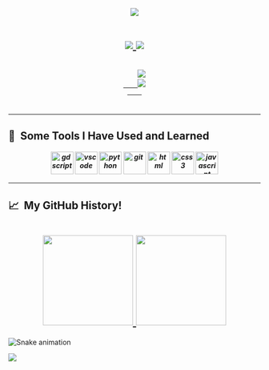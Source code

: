 <p align="center">
  <img src="https://capsule-render.vercel.app/api?text=&animation=fadeIn&type=waving&color=gradient&height=100"/>
</p>

<h1 align="center">
  <a href="https://git.io/typing-svg">
    <img src="https://readme-typing-svg.herokuapp.com/?lines=Hello,+There!+👋;👩‍💻Im+Wilson+Fernandes....;Nice+to+meet+you!;&center=true&size=25">
    <img src="https://readme-typing-svg.herokuapp.com/?lines=やあ+みんな。+👋;👩‍💻+私はウィルソンです......;初めまして！&center=true&size=25">
  </a>
</h1>

<h5 align="center">
  <code>
    <a href="https://www.instagram.com/uiilsu/"><img src="https://img.shields.io/badge/Instagram-E4405F?style=for-the-badge&logo=instagram&logoColor=white"target="_blank">
    <a href="https://www.linkedin.com/in/wilson-fernandes-uilsu/""><img src="https://img.shields.io/badge/LinkedIn-0077B5?style=for-the-badge&logo=linkedin&logoColor=white" target="_blank">
    </a>
  </code>
</h5>

<hr>
<h2> 🚀 &nbsp;Some Tools I Have Used and Learned</h2>
<h5 align="center">
<img src="https://cdn.jsdelivr.net/gh/devicons/devicon@latest/icons/godot/godot-original.svg" alt="gdscript" width="45" height="45" />
<img src="https://cdn.jsdelivr.net/gh/devicons/devicon/icons/vscode/vscode-original.svg" alt="vscode" width="45" height="45"/> 
<img src="https://cdn.jsdelivr.net/gh/devicons/devicon@latest/icons/python/python-original.svg" alt="python" width="45" height="45" />
<img src="https://cdn.jsdelivr.net/gh/devicons/devicon/icons/git/git-original.svg" alt="git" width="45" height="45"/>
<img src="https://cdn.jsdelivr.net/gh/devicons/devicon/icons/html5/html5-original.svg" alt="html" width="45" height="45"/>
<img src="https://cdn.jsdelivr.net/gh/devicons/devicon@latest/icons/css3/css3-original.svg" alt="css3" width="45" height="45" />
<img src="https://raw.githubusercontent.com/jmnote/z-icons/master/svg/javascript.svg" alt="javascript" width="45" height="45" />
</p>
<hr>

<h2> 📈 &nbsp;My GitHub History!</h2>
<h1 align="center">
<a href="https://github.com/WilsonFA">
  <img height="180em" src="https://github-readme-stats.vercel.app/api?username=WilsonFA&theme=tokyonight&show_icons=true" />
  <img height="180em" src="https://github-readme-stats.vercel.app/api/top-langs/?username=WilsonFA&theme=tokyonight&layout=compact" />
</a>
</h1>

![Snake animation](https://github.com/WilsonFA/WilsonFA/blob/output/github-contribution-grid-snake.svg)

<p align="left">
  <img src="https://capsule-render.vercel.app/api?type=waving&color=gradient&height=100&section=footer"/>
</p>
